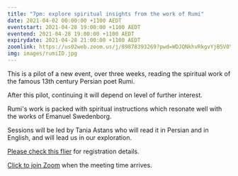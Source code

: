 ```yaml
---
title: "7pm: explore spiritual insights from the work of Rumi"
date: 2021-04-02 00:00:00 +1100 AEDT
eventstart: 2021-04-28 19:00:00 +1100 AEDT
eventend: 2021-04-28 19:00:00 +1100 AEDT
expirydate: 2021-04-28 21:00:00 +1100 AEDT
zoomlink: https://us02web.zoom.us/j/89878393269?pwd=WDJQNkhvRkgvYjB5V0Y3R1ZHKzhFUT09
img: images/rumiID.jpg
---
```


This is a pilot of a new event, over three weeks, reading the spiritual work of the famous 13th century Persian poet Rumi.

After this pilot, continuing it will depend on level of further interest.

Rumi's work is packed with spiritual instructions which resonate well with the works of Emanuel Swedenborg.

Sessions will be led by Tania Astans who will read it in Persian and in English, and will lead us in our exploration.

[Please check this flier](https://static.swedenborg.com.au/pdf/fliers/rumi20210428.pdf) for registration details.

[Click to join Zoom](https://us02web.zoom.us/j/89878393269?pwd=WDJQNkhvRkgvYjB5V0Y3R1ZHKzhFUT09) when the meeting time arrives.

